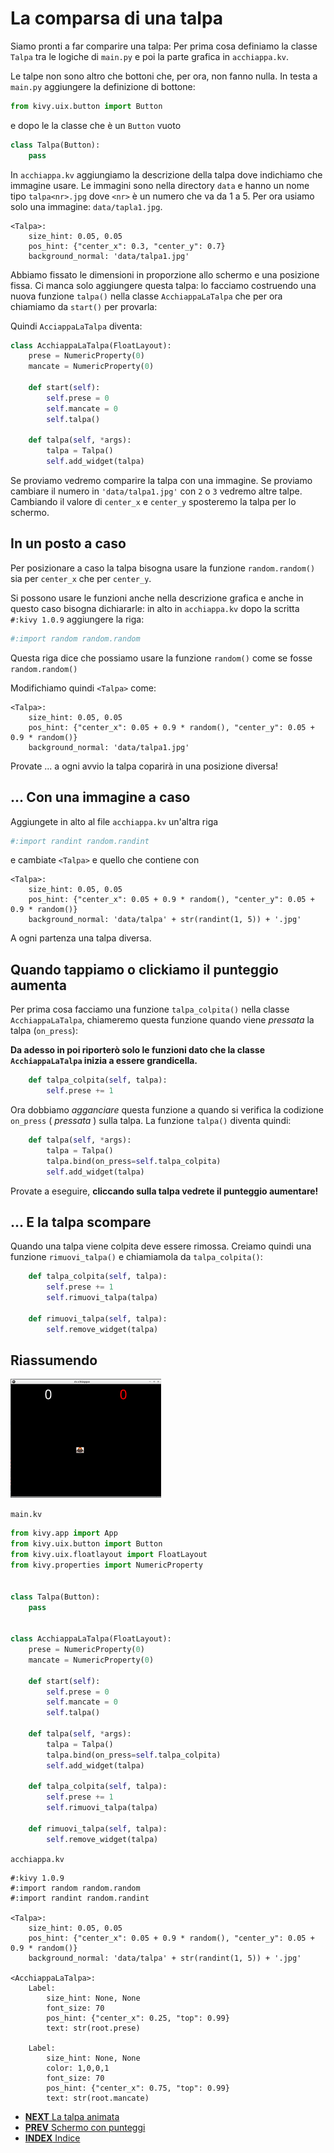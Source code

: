 # La comparsa di una talpa

Siamo pronti a far comparire una talpa: Per prima cosa definiamo la classe `Talpa` tra le logiche di `main.py` e poi la 
parte grafica in `acchiappa.kv`.

Le talpe non sono altro che bottoni che, per ora, non fanno nulla. In testa a `main.py` aggiungere la definizione di 
bottone:

```python
from kivy.uix.button import Button
```

e dopo le la classe che è un `Button` vuoto

```python
class Talpa(Button):
    pass
```

In `acchiappa.kv` aggiungiamo la descrizione della talpa dove indichiamo che immagine usare. Le immagini sono 
nella directory `data` e hanno un nome tipo `talpa<nr>.jpg` dove `<nr>` è un numero che va da 1 a 5. Per ora usiamo solo
una immagine: `data/tapla1.jpg`.

```kv
<Talpa>:
    size_hint: 0.05, 0.05
    pos_hint: {"center_x": 0.3, "center_y": 0.7}
    background_normal: 'data/talpa1.jpg'
```

Abbiamo fissato le dimensioni in proporzione allo schermo e una posizione fissa. Ci manca solo aggiungere questa
talpa: lo facciamo costruendo una nuova funzione `talpa()` nella classe `AcchiappaLaTalpa` che per ora chiamiamo da
`start()` per provarla:

Quindi `AcciappaLaTalpa` diventa:

```python
class AcchiappaLaTalpa(FloatLayout):
    prese = NumericProperty(0)
    mancate = NumericProperty(0)

    def start(self):
        self.prese = 0
        self.mancate = 0
        self.talpa()

    def talpa(self, *args):
        talpa = Talpa()
        self.add_widget(talpa)
```

Se proviamo vedremo comparire la talpa con una immagine. Se proviamo cambiare il numero in `'data/talpa1.jpg'` 
con `2` o `3` vedremo altre talpe. Cambiando il valore di `center_x` e `center_y` sposteremo la talpa per lo schermo.

## In un posto a caso

Per posizionare a caso la talpa bisogna usare la funzione `random.random()` sia per `center_x` che per `center_y`.

Si possono usare le funzioni anche nella descrizione grafica e anche in questo caso bisogna dichiararle: in alto in
`acchiappa.kv` dopo la scritta `#:kivy 1.0.9` aggiungere la riga:

```python
#:import random random.random
```

Questa riga dice che possiamo usare la funzione `random()` come se fosse `random.random()`

Modifichiamo quindi `<Talpa>` come:

```kv
<Talpa>:
    size_hint: 0.05, 0.05
    pos_hint: {"center_x": 0.05 + 0.9 * random(), "center_y": 0.05 + 0.9 * random()}
    background_normal: 'data/talpa1.jpg'
```

Provate ... a ogni avvio la talpa coparirà in una posizione diversa!

## ... Con una immagine a caso

Aggiungete in alto al file `acchiappa.kv` un'altra riga

```python
#:import randint random.randint
```

e cambiate `<Talpa>` e quello che contiene con

```kv
<Talpa>:
    size_hint: 0.05, 0.05
    pos_hint: {"center_x": 0.05 + 0.9 * random(), "center_y": 0.05 + 0.9 * random()}
    background_normal: 'data/talpa' + str(randint(1, 5)) + '.jpg'
```

A ogni partenza una talpa diversa.

## Quando tappiamo o clickiamo il punteggio aumenta

Per prima cosa facciamo una funzione `talpa_colpita()` nella classe `AcchiappaLaTalpa`, chiameremo questa funzione
quando viene *pressata* la talpa (`on_press`):

**Da adesso in poi riporterò solo le funzioni dato che la classe `AcchiappaLaTalpa` inizia a essere grandicella.**

```python
    def talpa_colpita(self, talpa):
        self.prese += 1
```

Ora dobbiamo *agganciare* questa funzione a quando si verifica la codizione `on_press` ( *pressata* ) sulla talpa. La
funzione `talpa()` diventa quindi:

```python
    def talpa(self, *args):
        talpa = Talpa()
        talpa.bind(on_press=self.talpa_colpita)
        self.add_widget(talpa)
```

Provate a eseguire, **cliccando sulla talpa vedrete il punteggio aumentare!**

## ... E la talpa scompare

Quando una talpa viene colpita deve essere rimossa. Creiamo quindi una funzione `rimuovi_talpa()` e chiamiamola
da `talpa_colpita()`:

```python
    def talpa_colpita(self, talpa):
        self.prese += 1
        self.rimuovi_talpa(talpa)

    def rimuovi_talpa(self, talpa):
        self.remove_widget(talpa)
```

## Riassumendo

![Con una Talpa](con_talpa.png)

`main.kv`
```python
from kivy.app import App
from kivy.uix.button import Button
from kivy.uix.floatlayout import FloatLayout
from kivy.properties import NumericProperty


class Talpa(Button):
    pass


class AcchiappaLaTalpa(FloatLayout):
    prese = NumericProperty(0)
    mancate = NumericProperty(0)

    def start(self):
        self.prese = 0
        self.mancate = 0
        self.talpa()

    def talpa(self, *args):
        talpa = Talpa()
        talpa.bind(on_press=self.talpa_colpita)
        self.add_widget(talpa)

    def talpa_colpita(self, talpa):
        self.prese += 1
        self.rimuovi_talpa(talpa)

    def rimuovi_talpa(self, talpa):
        self.remove_widget(talpa)
```

`acchiappa.kv`
```kv
#:kivy 1.0.9
#:import random random.random
#:import randint random.randint

<Talpa>:
    size_hint: 0.05, 0.05
    pos_hint: {"center_x": 0.05 + 0.9 * random(), "center_y": 0.05 + 0.9 * random()}
    background_normal: 'data/talpa' + str(randint(1, 5)) + '.jpg'

<AcchiappaLaTalpa>:
    Label:
        size_hint: None, None
        font_size: 70
        pos_hint: {"center_x": 0.25, "top": 0.99}
        text: str(root.prese)

    Label:
        size_hint: None, None
        color: 1,0,0,1
        font_size: 70
        pos_hint: {"center_x": 0.75, "top": 0.99}
        text: str(root.mancate)
```

* [**NEXT** La talpa animata](talpa_animata.md)
* [**PREV** Schermo con punteggi](punteggi.md)
* [**INDEX** Indice](start.md)
